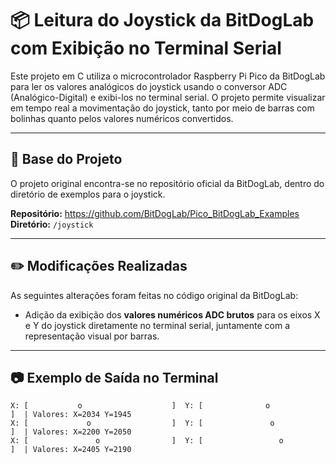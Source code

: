# 📦 Leitura do Joystick da BitDogLab com Exibição no Terminal Serial

Este projeto em C utiliza o microcontrolador Raspberry Pi Pico da BitDogLab para ler os valores analógicos do joystick usando o conversor ADC (Analógico-Digital) e exibi-los no terminal serial. O projeto permite visualizar em tempo real a movimentação do joystick, tanto por meio de barras com bolinhas quanto pelos valores numéricos convertidos.

---

## 📁 Base do Projeto

O projeto original encontra-se no repositório oficial da BitDogLab, dentro do diretório de exemplos para o joystick.

**Repositório:** https://github.com/BitDogLab/Pico_BitDogLab_Examples  
**Diretório:** `/joystick`

---

## ✏️ Modificações Realizadas

As seguintes alterações foram feitas no código original da BitDogLab:

- Adição da exibição dos **valores numéricos ADC brutos** para os eixos X e Y do joystick diretamente no terminal serial, juntamente com a representação visual por barras.

---

## 📷 Exemplo de Saída no Terminal

```text
X: [           o                    ]  Y: [              o              ]  | Valores: X=2034 Y=1945
X: [             o                  ]  Y: [               o             ]  | Valores: X=2200 Y=2050
X: [               o                ]  Y: [                 o           ]  | Valores: X=2405 Y=2190

